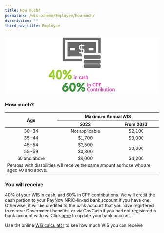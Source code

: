 ```yaml
---
title: How much?
permalink: /wis-scheme/Employee/how-much/
description: ""
third_nav_title: Employee
---
```

![cash cpf ratio](/images/WIS%20Scheme/WIS4.png)
### How much?

<table>
<thead>
  <tr>
    <th rowspan="2" style="text-align:center;vertical-align:middle;">Age</th>
    <th colspan="2" style="text-align:center;">Maximum Annual WIS</th>
  </tr>
  <tr>
    <th style="text-align:center;">2022</th>
    <th style="text-align:center;">From 2023</th>
  </tr>
</thead>
<tbody>
  <tr>
    <td style="text-align:center;">30-34</td>
    <td style="text-align:center;">Not applicable</td>
    <td style="text-align:center;">$2,100</td>
  </tr>
  <tr>
    <td style="text-align:center;">35-44</td>
    <td style="text-align:center;">$1,700</td>
    <td style="text-align:center;">$3,000</td>
  </tr>
  <tr>
    <td style="text-align:center;">45-54</td>
    <td style="text-align:center;">$2,500</td>
    <td rowspan="2" style="text-align:center; vertical-align:middle;">$3,600</td>
  </tr>
  <tr>
    <td style="text-align:center;">55-59</td>
    <td style="text-align:center;">$3,300</td>
  </tr>
  <tr>
    <td style="text-align:center;">60 and above</td>
    <td style="text-align:center;">$4,000</td>
    <td style="text-align:center;">$4,200</td>
  </tr>
  <tr>
    <td colspan="3">Persons with disabilities will receive the same amount as those who are aged 60 and above.</td>
  </tr>
</tbody>
</table>

### You will receive
40% of your WIS in cash, and 60% in CPF contributions. We will credit the cash portion to your PayNow NRIC-linked bank account if you have one. Otherwise, it will be credited to the bank account that you have registered to receive Government benefits, or via GovCash if you had not registered a bank account with us. Click [here](https://www.govpayouts.gov.sg/wf/workfare/login) to update your bank account.

Use the online [WIS calculator](/wis-calculator-for-employees/) to see how much WIS you can receive.
